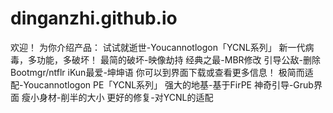 # dinganzhi.github.io
欢迎！
为你介绍产品：
试试就逝世-Youcannotlogon「YCNL系列」
新一代病毒，多功能，多破坏！
最简的破坏-映像劫持
经典之最-MBR修改
引导公敌-删除Bootmgr/ntflr
iKun最爱-坤坤语
你可以到界面下载或查看更多信息！
极简而适配-Youcannotlogon PE「YCNL系列」
强大的地基-基于FirPE
神奇引导-Grub界面
瘦小身材-削半的大小
更好的修复-对YCNL的适配

